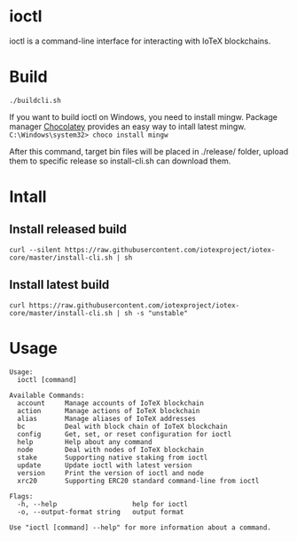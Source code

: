 # ioctl
ioctl is a command-line interface for interacting with IoTeX blockchains.

# Build
`./buildcli.sh`

If you want to build ioctl on Windows, you need to install mingw. Package manager [Chocolatey](https://chocolatey.org/) provides an easy way to intall latest mingw.
`C:\Windows\system32> choco install mingw`

After this command, target bin files will be placed in ./release/ folder, upload them to
specific release so install-cli.sh can download them.

# Intall
## Install released build
    curl --silent https://raw.githubusercontent.com/iotexproject/iotex-core/master/install-cli.sh | sh

## Install latest build
    curl https://raw.githubusercontent.com/iotexproject/iotex-core/master/install-cli.sh | sh -s "unstable"

# Usage
    Usage:
      ioctl [command]
    
    Available Commands:
      account     Manage accounts of IoTeX blockchain
      action      Manage actions of IoTeX blockchain
      alias       Manage aliases of IoTeX addresses
      bc          Deal with block chain of IoTeX blockchain
      config      Get, set, or reset configuration for ioctl
      help        Help about any command
      node        Deal with nodes of IoTeX blockchain
      stake       Supporting native staking from ioctl
      update      Update ioctl with latest version
      version     Print the version of ioctl and node
      xrc20       Supporting ERC20 standard command-line from ioctl
    
    Flags:
      -h, --help                   help for ioctl
      -o, --output-format string   output format
    
    Use "ioctl [command] --help" for more information about a command.
